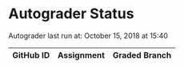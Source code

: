 # Autograder Status
Autograder last run at: October 15, 2018 at 15:40

| GitHub ID | Assignment | Graded Branch |
|-----------|------------|---------------|
